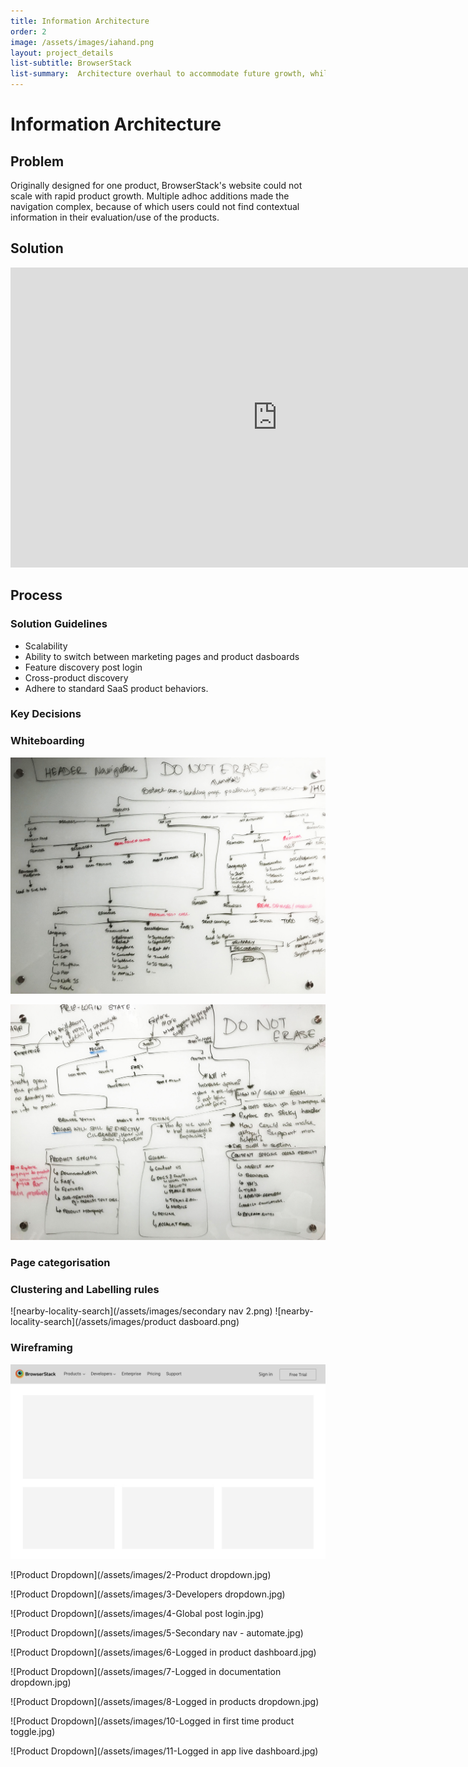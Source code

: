 ```yaml
---
title: Information Architecture
order: 2
image: /assets/images/iahand.png
layout: project_details
list-subtitle: BrowserStack
list-summary:  Architecture overhaul to accommodate future growth, while balancing user experience and SEO.
---
```


# Information Architecture

## Problem
Originally designed for one product, BrowserStack's website could not scale with rapid product growth. Multiple adhoc additions made the navigation complex, because of which users could not find contextual information in their evaluation/use of the products.

## Solution

<iframe width="854" height="480"
src="https://www.youtube.com/embed/aFt0T90YuH8?vq=hd720&rel=0&autoplay=0" frameborder="0" allow="autoplay; encrypted-media" allowfullscreen></iframe>


## Process


### Solution Guidelines
- Scalability
- Ability to switch between marketing pages and product dasboards
- Feature discovery post login
- Cross-product discovery
- Adhere to standard SaaS product behaviors.

### Key Decisions


### Whiteboarding

![sitemap on whiteboard](/assets/images/IAwhiteboarding.jpg)

![sitemap on whiteboard](/assets/images/IAwhiteboarding2.jpg)

### Page categorisation

### Clustering and Labelling rules

![nearby-locality-search](/assets/images/secondary nav 2.png)
![nearby-locality-search](/assets/images/product dasboard.png)



### Wireframing
![Homepage](/assets/images/1-Global.jpg)

![Product Dropdown](/assets/images/2-Product dropdown.jpg)

![Product Dropdown](/assets/images/3-Developers dropdown.jpg)

![Product Dropdown](/assets/images/4-Global post login.jpg)

![Product Dropdown](/assets/images/5-Secondary nav - automate.jpg)

![Product Dropdown](/assets/images/6-Logged in product dashboard.jpg)

![Product Dropdown](/assets/images/7-Logged in documentation dropdown.jpg)

![Product Dropdown](/assets/images/8-Logged in products dropdown.jpg)

![Product Dropdown](/assets/images/10-Logged in first time product toggle.jpg)

![Product Dropdown](/assets/images/11-Logged in app live dashboard.jpg)
